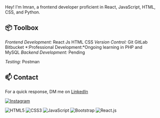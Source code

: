 Hey! I'm Imran, a frontend developer proficient in React, JavaScript, HTML, CSS, and Python.







## 📦 Toolbox

*Frontend Development:* React Js HTML CSS
*Version Control:* Git GitLab Bitbucket
*:Professional Development:*Ongoing learning in PHP and MySQL
*Backend Development:* Pending

*Testing:*  Postman 

## 📫 Contact

 For a quick response, DM me on [LinkedIn](https://www.linkedin.com/in/imranabdisalan/)
 
[![Instagram](https://img.shields.io/badge/Instagram-%23E4405F.svg?logo=Instagram&logoColor=white)](https://instagram.com/imraac) 



 ![HTML5](https://img.icons8.com/color/48/000000/html-5.png) [](https://icons8.com/icon/20909/html-5)                      ![CSS3](https://img.icons8.com/color/48/000000/css3.png) [](https://icons8.com/icon/20906/css3)
 ![JavaScript](https://img.icons8.com/color/48/000000/javascript.png) [](https://icons8.com/icon/20907/javascript)               ![Bootstrap](https://img.icons8.com/color/48/000000/bootstrap.png) [](https://icons8.com/icon/99865/bootstrap)
 ![React.js](https://img.icons8.com/color/48/000000/react-native.png) [](https://icons8.com/icon/45168/react-native)     
